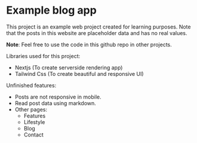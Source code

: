 # Example blog app

This project is an example web project created for learning purposes. Note that the posts in this website are placeholder data and has no real values.

**Note**: Feel free to use the code in this github repo in other projects.

Libraries used for this project:

- Nextjs (To create serverside rendering app)
- Tailwind Css (To create beautiful and responsive UI)

Unfinished features:

- Posts are not responsive in mobile.
- Read post data using markdown.
- Other pages:
  - Features
  - Lifestyle
  - Blog
  - Contact
